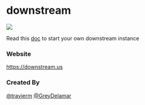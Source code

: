 <h1>downstream</h1>
<img src="https://travis-ci.org/travierm/downstream.svg?branch=master" />

Read this [doc]() to start your own downstream instance

### Website

https://downstream.us

### Created By

[@travierm](https://github.com/travierm) 
[@GreyDelamar](https://github.com/GreyDelamar) 

